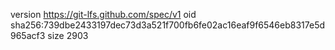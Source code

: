 version https://git-lfs.github.com/spec/v1
oid sha256:739dbe2433197dec73d3a521f700fb6fe02ac16eaf9f6546eb8317e5d965acf3
size 2903
